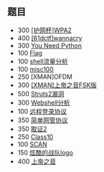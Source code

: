 ## 题目

- 300 [[护网杯]WPA2](./[护网杯]WPA2.md)
- 400 [[61dctf]wannacry](./[61dctf]wannacry.md)
- 300 [You Need Python](./You%20Need%20Python.md)
- 100 [Flag](./Flag.md)
- 100 [shell流量分析](./shell流量分析.md)
- 100 [misc100](./misc100.md)
- 250 [XMAN]OFDM
- 300 [[XMAN]上帝之音FSK版](./[XMAN]上帝之音FSK版.md)
- 500 [Struts2漏洞](./Struts2漏洞.md)
- 300 [Webshell分析](./Webshell分析.md)
- 100 [远程登录协议](./远程登录协议.md)
- 350 [简单网管协议](./简单网管协议.md)
- 350 [取证2](./取证2.md)
- 250 [Class10](./Class10.md)
- 100 [SCAN](./SCAN.md)
- 150 [炫酷的战队logo](./炫酷的战队logo.md)
- 400 [上帝之音](./上帝之音.md)
